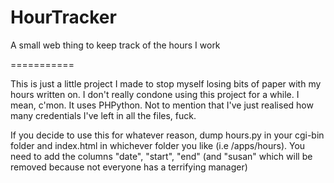 HourTracker
===========

A small web thing to keep track of the hours I work

===========

This is just a little project I made to stop myself losing bits of paper with my hours written on. I don't really condone using this project for a while. I mean, c'mon. It uses PHPython. Not to mention that I've just realised how many credentials I've left in all the files, fuck.

If you decide to use this for whatever reason, dump hours.py in your cgi-bin folder and index.html in whichever folder you like (i.e /apps/hours). You need to add the columns "date", "start", "end" (and "susan" which will be removed because not everyone has a terrifying manager)